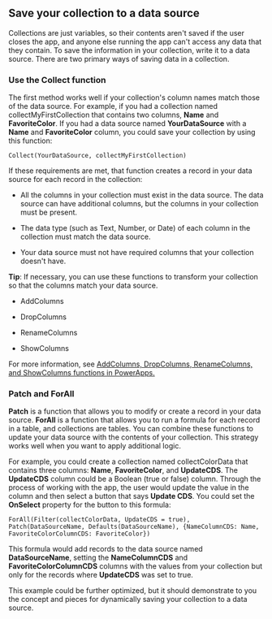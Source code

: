 Save your collection to a data source
-------------------------------------

Collections are just variables, so their contents aren't saved if the
user closes the app, and anyone else running the app can't access any
data that they contain. To save the information in your collection,
write it to a data source. There are two primary ways of saving data in
a collection.

### Use the Collect function

The first method works well if your collection's column names match
those of the data source. For example, if you had a collection
named collectMyFirstCollection that contains two columns, **Name** and
**FavoriteColor**. If you had a data source named **YourDataSource**
with a **Name** and **FavoriteColor** column, you could save your
collection by using this function:

```
Collect(YourDataSource, collectMyFirstCollection)
```

If these requirements are met, that function creates a record in your
data source for each record in the collection:

-   All the columns in your collection must exist in the data source.
    The data source can have additional columns, but the columns in your
    collection must be present.

-   The data type (such as Text, Number, or Date) of each column in the
    collection must match the data source.

-   Your data source must not have required columns that your collection
    doesn't have.

**Tip**: If necessary, you can use these functions to transform your collection 
so that the columns match your data source.

-   AddColumns

-   DropColumns

-   RenameColumns

-   ShowColumns

For more information, see [AddColumns, DropColumns, RenameColumns, and ShowColumns functions in PowerApps.](https://docs.microsoft.com/powerapps/maker/canvas-apps/functions/function-table-shaping)

### Patch and ForAll

**Patch** is a function that allows you to modify or create a record in
your data source. **ForAll** is a function that allows you to run a
formula for each record in a table, and collections are tables. You can
combine these functions to update your data source with the contents of
your collection. This strategy works well when you want to apply
additional logic.

For example, you could create a collection named collectColorData that
contains three columns: **Name**, **FavoriteColor**, and **UpdateCDS**.
The **UpdateCDS** column could be a Boolean (true or false) column.
Through the process of working with the app, the user would update the
value in the column and then select a button that says **Update CDS**.
You could set the **OnSelect** property for the button to this formula:

```
ForAll(Filter(collectColorData, UpdateCDS = true),
Patch(DataSourceName, Defaults(DataSourceName), {NameColumnCDS: Name,
FavoriteColorColumnCDS: FavoriteColor})
```

This formula would add records to the data source named
**DataSourceName**, setting the **NameColumnCDS** and
**FavoriteColorColumnCDS** columns with the values from your collection
but only for the records where **UpdateCDS** was set to true.

This example could be further optimized, but it should demonstrate to
you the concept and pieces for dynamically saving your collection to a
data source.
 
